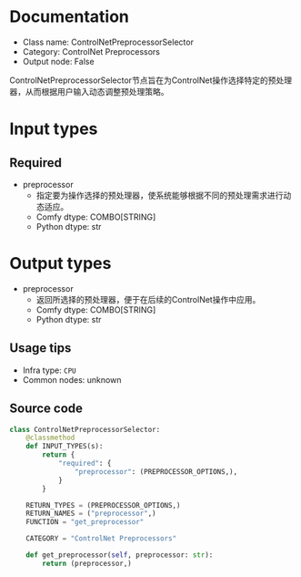 
# Documentation
- Class name: ControlNetPreprocessorSelector
- Category: ControlNet Preprocessors
- Output node: False

ControlNetPreprocessorSelector节点旨在为ControlNet操作选择特定的预处理器，从而根据用户输入动态调整预处理策略。

# Input types
## Required
- preprocessor
    - 指定要为操作选择的预处理器，使系统能够根据不同的预处理需求进行动态适应。
    - Comfy dtype: COMBO[STRING]
    - Python dtype: str

# Output types
- preprocessor
    - 返回所选择的预处理器，便于在后续的ControlNet操作中应用。
    - Comfy dtype: COMBO[STRING]
    - Python dtype: str


## Usage tips
- Infra type: `CPU`
- Common nodes: unknown


## Source code
```python
class ControlNetPreprocessorSelector:
    @classmethod
    def INPUT_TYPES(s):
        return {
            "required": {
                "preprocessor": (PREPROCESSOR_OPTIONS,),
            }
        }

    RETURN_TYPES = (PREPROCESSOR_OPTIONS,)
    RETURN_NAMES = ("preprocessor",)
    FUNCTION = "get_preprocessor"

    CATEGORY = "ControlNet Preprocessors"

    def get_preprocessor(self, preprocessor: str):
        return (preprocessor,)

```
